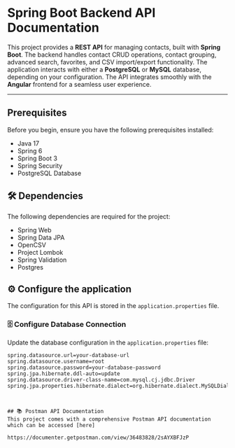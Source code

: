 # Spring Boot Backend API Documentation

This project provides a **REST API** for managing contacts, built with **Spring Boot**. The backend handles contact CRUD operations, contact grouping, advanced search, favorites, and CSV import/export functionality. The application interacts with either a **PostgreSQL** or **MySQL** database, depending on your configuration. The API integrates smoothly with the **Angular** frontend for a seamless user experience.

---

##  Prerequisites

Before you begin, ensure you have the following prerequisites installed:

- Java 17
- Spring 6
- Spring Boot 3
- Spring Security
- PostgreSQL Database

## 🛠️ Dependencies

The following dependencies are required for the project:

- Spring Web
- Spring Data JPA
- OpenCSV
- Project Lombok
- Spring Validation
- Postgres

## ⚙️ Configure the application

The configuration for this API is stored in the `application.properties` file.

### 🗄️ Configure Database Connection

Update the database configuration in the `application.properties` file:

```properties
spring.datasource.url=your-database-url
spring.datasource.username=root
spring.datasource.password=your-database-password
spring.jpa.hibernate.ddl-auto=update
spring.datasource.driver-class-name=com.mysql.cj.jdbc.Driver
spring.jpa.properties.hibernate.dialect=org.hibernate.dialect.MySQLDialect



## 📚 Postman API Documentation
This project comes with a comprehensive Postman API documentation which can be accessed [here]

https://documenter.getpostman.com/view/36483828/2sAYXBFJzP
